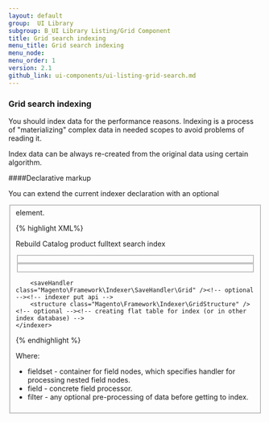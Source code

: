 ```yaml
---
layout: default
group:  UI Library
subgroup: B_UI Library Listing/Grid Component
title: Grid search indexing
menu_title: Grid search indexing
menu_node: 
menu_order: 1
version: 2.1
github_link: ui-components/ui-listing-grid-search.md
---
```


<h3 id="search">Grid search indexing</h3>

You should index data for the performance reasons. Indexing is a process of "materializing" complex data in needed scopes to avoid problems of reading it.

Index data can be always re-created from the original data using certain algorithm.

####Declarative markup

You can extend the current indexer declaration with an optional <fieldset> element.

{% highlight XML%}
<?xml version="1.0" encoding="UTF-8"?>
<config xmlns:xsi="http://www.w3.org/2001/XMLSchema-instance"
        xsi:noNamespaceSchemaLocation="../../Indexer/etc/indexer.xsd">
    <indexer id="some_grid" view_id="some_grid"
             class="Magento\Framework\Indexer\Action\Base"
             primary="first">
        <title translate="true">Catalog Search</title>
        <description translate="true">Rebuild Catalog product fulltext search index</description>
        <fieldset name="first" source="MagentoModule\ServiceClassOrRepositoryClass" provider="?Magento\Indexer\Model\Fieldset\ProductFieldset">
            <!-- @provider -> Dynamic fields resolver -->
            <!-- @source -> source from old declaration -->
            <field name="title_alias"  origin="?title" xsi:type="searchable" dataType="?type_alias">
                <filter class="Magento\Framework\Search\Index\Filter\LowercaseFilter"/>
            </field>
            <field name="identifier" xsi:type="filterable" handler="Magento\Framework\Search\Index\Handler"/>
        </fieldset>
        <fieldset name="second" source="MagentoModule\ServiceClassOrRepositoryClass">
            <reference fieldset="first"  from="id_field" to="second_entity_id" />
            <reference fieldset="first" from="id_field2" to="second_entity_id2" />
            <!-- reference -> from="field from primary fieldset" to="field from current fieldset" -->
            <!-- first we need parse references (from field) after that execute fieldset handlers -->
            <field name="title" xsi:type="filterable"/>
        </fieldset>
 
        <saveHandler class="Magento\Framework\Indexer\SaveHandler\Grid" /><!-- optional --><!-- indexer put api -->
        <structure class="Magento\Framework\Indexer\GridStructure" /><!-- optional --><!-- creating flat table for index (or in other index database) -->
    </indexer>
</config>
{% endhighlight %}

Where:

* fieldset - container for field nodes, which specifies handler for processing nested field nodes.
* field - concrete field processor.
* filter - any optional pre-processing of data before getting to index.

